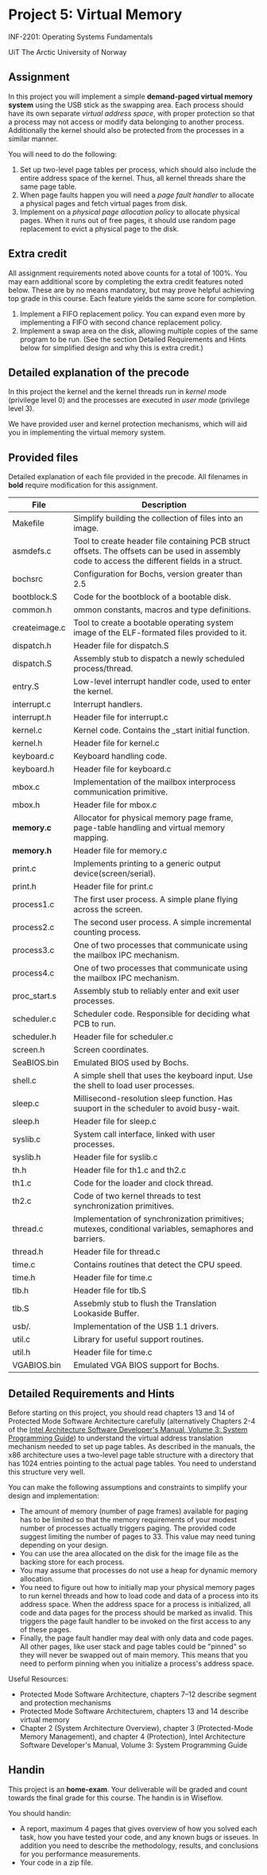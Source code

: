 
# Project 5: Virtual Memory

 INF-2201: Operating Systems Fundamentals

UiT The Arctic University of Norway 


## Assignment

In this project you will implement a simple **demand-paged virtual memory system** using the USB stick as the swapping area. Each process should have its own separate *virtual address space*, with proper protection so that a process may not access or modify data belonging to another process. Additionally the kernel should also be protected from the processes in a similar manner.

You will need to do the following:
1. Set up two-level page tables per process, which should also include the entire address space of the kernel. Thus, all kernel threads share the same page table.
2. When page faults happen you will need a *page fault handler* to allocate a physical pages and fetch virtual pages from disk.
3. Implement on a *physical page allocation policy* to allocate physical pages. When it runs out of free pages, it should use random page replacement to evict a physical page to the disk.

## Extra credit

All assignment requirements noted above counts for a total of 100%. You may earn additional score by completing the extra credit features noted below. These are by no means mandatory, but may prove helpful achieving top grade in this course. Each feature yields the same score for completion.

1. Implement a FIFO replacement policy. You can expand even more by implementing a FIFO with second chance replacement policy.
2. Implement a swap area on the disk, allowing multiple copies of the same program to be run. (See the section Detailed Requirements and Hints below for simplified design and why this is extra credit.)

## Detailed explanation of the precode

In this project the kernel and the kernel threads run in *kernel mod*e (privilege level 0) and the processes are executed in *user mode* (privilege level 3).

We have provided user and kernel protection mechanisms, which will aid you in implementing the virtual memory system.

## Provided files

Detailed explanation of each file provided in the precode. All filenames in **bold** require modification for this assignment. 

| File 	        | Description |
|---------------|-------------|
| Makefile 	    | Simplify building the collection of files into an image. | 
| asmdefs.c 	   | Tool to create header file containing PCB struct offsets. The offsets can be used in assembly code to access the different fields in a struct. |
| bochsrc 	     | Configuration for Bochs, version greater than 2.5 |
| bootblock.S  	| Code for the bootblock of a bootable disk. |
| common.h 	    | ommon constants, macros and type definitions. |
| createimage.c | Tool to create a bootable operating system image of the ELF-formated files provided to it. |
| dispatch.h   	| Header file for dispatch.S |
| dispatch.S 	  | Assembly stub to dispatch a newly scheduled process/thread. |
| entry.S 	     | Low-level interrupt handler code, used to enter the kernel. |
| interrupt.c   | Interrupt handlers. |
| interrupt.h 	 | Header file for interrupt.c |
| kernel.c 	    | Kernel code. Contains the \_start initial function. |
| kernel.h 	    | Header file for kernel.c |
| keyboard.c 	  | Keyboard handling code. |
| keyboard.h 	  | Header file for keyboard.c |
| mbox.c 	      | Implementation of the mailbox interprocess communication primitive. |
| mbox.h 	      | Header file for mbox.c |
| **memory.c**  | Allocator for physical memory page frame, page-table handling and virtual memory mapping. |
| **memory.h**  | Header file for memory.c |
| print.c 	     | Implements printing to a generic output device(screen/serial). |
| print.h 	     | Header file for print.c |
| process1.c    |	The first user process. A simple plane flying across the screen. |
| process2.c    |	The second user process. A simple incremental counting process. |
| process3.c 	  | One of two processes that communicate using the mailbox IPC mechanism. |
| process4.c 	  | One of two processes that communicate using the mailbox IPC mechanism. |
| proc_start.s 	| Assembly stub to reliably enter and exit user processes. |
| scheduler.c 	 | Scheduler code. Responsible for deciding what PCB to run. |
| scheduler.h 	 | Header file for scheduler.c |
| screen.h 	    | Screen coordinates. |
| SeaBIOS.bin 	 | Emulated BIOS used by Bochs. |
| shell.c 	     | A simple shell that uses the keyboard input. Use the shell to load user processes. |
| sleep.c 	     | Millisecond-resolution sleep function. Has suuport in the scheduler to avoid busy-wait. |
| sleep.h 	     | Header file for sleep.c |
| syslib.c 	    | System call interface, linked with user processes. |
| syslib.h 	    | Header file for syslib.c |
| th.h 	        | Header file for th1.c and th2.c |
| th1.c 	       | Code for the loader and clock thread. |
| th2.c 	       | Code of two kernel threads to test synchronization primitives. |
| thread.c 	    | Implementation of synchronization primitives; mutexes, conditional variables, semaphores and barriers. |
| thread.h 	    | Header file for thread.c |
| time.c        |	Contains routines that detect the CPU speed. |
| time.h 	      | Header file for time.c |
| tlb.h 	       | Header file for tlb.S |
| tlb.S 	       | Assebmly stub to flush the Translation Lookaside Buffer. |
| usb/*.*       | Implementation of the USB 1.1 drivers. |
| util.c 	      | Library for useful support routines. |
| util.h 	      | Header file for time.c |
| VGABIOS.bin 	 | Emulated VGA BIOS support for Bochs. |

## Detailed Requirements and Hints

Before starting on this project, you should read chapters 13 and 14 of Protected Mode Software Architecture carefully (alternatively Chapters 2-4 of the [Intel Architecture Software Developer's Manual, Volume 3: System Programming Guide](https://software.intel.com/content/www/us/en/develop/articles/intel-sdm.html)) to understand the virtual address translation mechanism needed to set up page tables. As described in the manuals, the x86 architecture uses a two-level page table structure with a directory that has 1024 entries pointing to the actual page tables. You need to understand this structure very well.

You can make the following assumptions and constraints to simplify your design and implementation:
* The amount of memory (number of page frames) available for paging has to be limited so that the memory requirements of your modest number of processes actually triggers paging. The provided code suggest limiting the number of pages to 33. This value may need tuning depending on your design.
* You can use the area allocated on the disk for the image file as the backing store for each process.
* You may assume that processes do not use a heap for dynamic memory allocation.
* You need to figure out how to initially map your physical memory pages to run kernel threads and how to load code and data of a process into its address space. When the address space for a process is initialized, all code and data pages for the process should be marked as invalid. This triggers the page fault handler to be invoked on the first access to any of these pages.
* Finally, the page fault handler may deal with only data and code pages. All other pages, like user stack and page tables could be "pinned" so they will never be swapped out of main memory. This means that you need to perform pinning when you initialize a process's address space.

Useful Resources:
* Protected Mode Software Architecture, chapters 7–12 describe segment and protection mechanisms
* Protected Mode Software Architecturem, chapters 13 and 14 describe virtual memory
* Chapter 2 (System Architecture Overview), chapter 3 (Protected-Mode Memory Management), and chapter 4 (Protection), Intel Architecture Software Developer's Manual, Volume 3: System Programming Guide

## Handin

This project is an **home-exam**. Your deliverable will be graded and count towards the final grade for this course. The handin is in Wiseflow.

You should handin:
* A report, maximum 4 pages that gives overview of how you solved each task, how you have tested your code, and any known bugs or isseues. In addition you need to describe the methodology, results, and conclusions for you performance measurements.
* Your code in a zip file.
